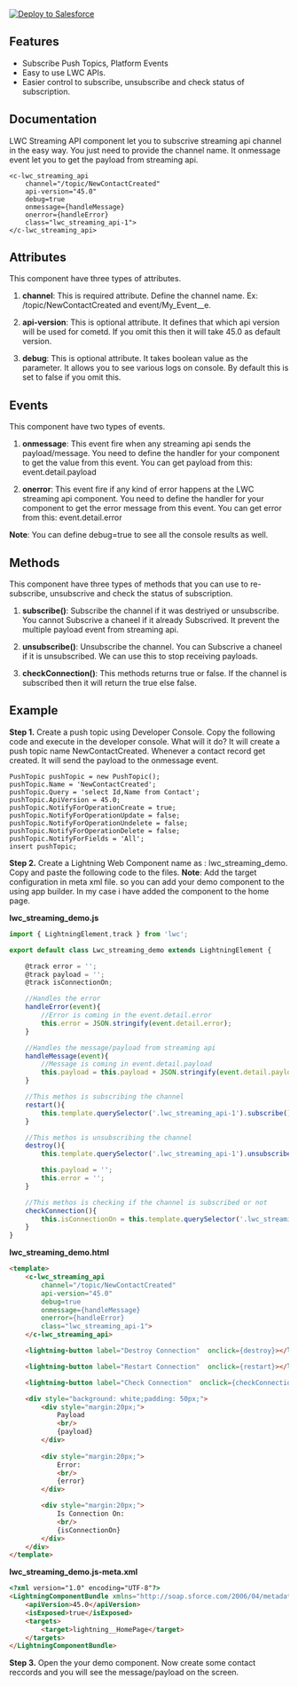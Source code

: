 <a href="https://githubsfdeploy.herokuapp.com?owner=TheVishnuKumar&repo=lwc-streaming-api">
  <img alt="Deploy to Salesforce"
       src="https://raw.githubusercontent.com/afawcett/githubsfdeploy/master/deploy.png">
</a>

Features
-------------
- Subscribe Push Topics, Platform Events
- Easy to use LWC APIs.
- Easier control to subscribe, unsubscribe and check status of subscription.


Documentation
-------------
LWC Streaming API component let you to subscrive streaming api channel in the easy way. You just need to provide the channel name. It onmessage event let you to get the payload from streaming api.

	<c-lwc_streaming_api 
        channel="/topic/NewContactCreated" 
        api-version="45.0" 
        debug=true
        onmessage={handleMessage} 
        onerror={handleError} 
        class="lwc_streaming_api-1">
    </c-lwc_streaming_api>

Attributes
----------
This component have three types of attributes.
1. **channel**: This is required attribute. Define the channel name. Ex:  /topic/NewContactCreated and event/My_Event__e.

2. **api-version**: This is optional attribute. It defines that which api version will be used for cometd. If you omit this then it will take 45.0 as default version.

3. **debug**: This is optional attribute. It takes boolean value as the parameter. It allows you to see various logs on console. By default this is set to false if you omit this.

Events
------
This component have two types of events.
1. **onmessage**: This event fire when any streaming api sends the payload/message. You need to define the handler for your component to get the value from this event.
You can get payload from this: event.detail.payload

2. **onerror**: This event fire if any kind of error happens at the LWC streaming api component. You need to define the handler for your component to get the error message from this event.
You can get error from this: event.detail.error

**Note**: You can define debug=true to see all the console results as well.


Methods
----------
This component have three types of methods that you can use to re-subscribe, unsubscrive and check the status of subscription.
1. **subscribe()**: Subscribe the channel if it was destriyed or unsubscribe. You cannot Subscrive a chaneel if it already Subscrived. It prevent the multiple payload event from streaming api.

2. **unsubscribe()**: Unsubscribe the channel. You can Subscrive a chaneel if it is unsubscribed. We can use this to stop receiving payloads.

3. **checkConnection()**: This methods returns true or false. If the channel is subscribed then it will return the true else false.


Example
-------------
**Step 1.** Create a push topic using Developer Console. Copy the following code and execute in the developer console.
What will it do? It will create a push topic name NewContactCreated. Whenever a contact record get created. It will send the payload to the onmessage event.
```
PushTopic pushTopic = new PushTopic();
pushTopic.Name = 'NewContactCreated';
pushTopic.Query = 'select Id,Name from Contact';
pushTopic.ApiVersion = 45.0;
pushTopic.NotifyForOperationCreate = true;
pushTopic.NotifyForOperationUpdate = false;
pushTopic.NotifyForOperationUndelete = false;
pushTopic.NotifyForOperationDelete = false;
pushTopic.NotifyForFields = 'All';
insert pushTopic;
```

**Step 2.** Create a Lightning Web Component name as : lwc_streaming_demo.
Copy and paste the following code to the files.
**Note**: Add the target configuration in meta xml file. so you can add your demo component to the using app builder. In my case i have added the component to the home page.

**lwc_streaming_demo.js**
```javascript
import { LightningElement,track } from 'lwc';

export default class Lwc_streaming_demo extends LightningElement {

    @track error = '';
    @track payload = '';
    @track isConnectionOn;

    //Handles the error
    handleError(event){
        //Error is coming in the event.detail.error
        this.error = JSON.stringify(event.detail.error);
    }

    //Handles the message/payload from streaming api
    handleMessage(event){
        //Message is coming in event.detail.payload
        this.payload = this.payload + JSON.stringify(event.detail.payload);
    }

    //This methos is subscribing the channel
    restart(){
        this.template.querySelector('.lwc_streaming_api-1').subscribe();
    }

    //This methos is unsubscribing the channel
    destroy(){
        this.template.querySelector('.lwc_streaming_api-1').unsubscribe();

        this.payload = '';
        this.error = '';
    }

    //This methos is checking if the channel is subscribed or not
    checkConnection(){
        this.isConnectionOn = this.template.querySelector('.lwc_streaming_api-1').checkConnection();
    }
}
```

**lwc_streaming_demo.html**
```html
<template>
    <c-lwc_streaming_api 
        channel="/topic/NewContactCreated" 
        api-version="45.0" 
        debug=true
        onmessage={handleMessage} 
        onerror={handleError} 
        class="lwc_streaming_api-1">
    </c-lwc_streaming_api>

    <lightning-button label="Destroy Connection"  onclick={destroy}></lightning-button>

    <lightning-button label="Restart Connection"  onclick={restart}></lightning-button>

    <lightning-button label="Check Connection"  onclick={checkConnection}></lightning-button>

    <div style="background: white;padding: 50px;">
        <div style="margin:20px;">
            Payload
            <br/>
            {payload}
        </div>
        
        <div style="margin:20px;">
            Error:
            <br/>
            {error}
        </div>

        <div style="margin:20px;">
            Is Connection On:
            <br/>
            {isConnectionOn}
        </div>
    </div>
</template>
```

**lwc_streaming_demo.js-meta.xml**
```html
<?xml version="1.0" encoding="UTF-8"?>
<LightningComponentBundle xmlns="http://soap.sforce.com/2006/04/metadata" fqn="lwc_streaming_demo">
    <apiVersion>45.0</apiVersion>
    <isExposed>true</isExposed>
    <targets>
        <target>lightning__HomePage</target>
    </targets>
</LightningComponentBundle>
```

**Step 3.** Open the your demo component. Now create some contact reccords and you will see the message/payload on the screen.



